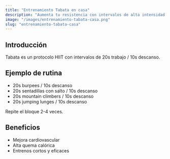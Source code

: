 ```yaml
---
title: "Entrenamiento Tabata en casa"
description: "Aumenta tu resistencia con intervalos de alta intensidad al estilo Tabata."
image: "/images/entrenamiento-tabata-casa.png"
slug: "entrenamiento-tabata-casa"
---
```


## Introducción

Tabata es un protocolo HIIT con intervalos de 20s trabajo / 10s descanso.

## Ejemplo de rutina

- 20s burpees / 10s descanso
- 20s sentadillas con salto / 10s descanso
- 20s mountain climbers / 10s descanso
- 20s jumping lunges / 10s descanso

Repite el bloque 2-4 veces.

## Beneficios

- Mejora cardiovascular
- Alta quema calórica
- Entrenos cortos y eficaces
